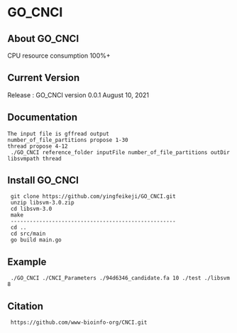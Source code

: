 # GO_CNCI
## About GO_CNCI
 CPU resource consumption 100%+

## Current Version
Release : GO_CNCI version 0.0.1 August 10, 2021
## Documentation
```
The input file is gffread output
number_of_file_partitions propose 1-30
thread propose 4-12
 ./GO_CNCI reference_folder inputFile number_of_file_partitions outDir libsvmpath thread
```
## Install GO_CNCI
```
 git clone https://github.com/yingfeikeji/GO_CNCI.git
 unzip libsvm-3.0.zip
 cd libsvm-3.0
 make
 ----------------------------------------------------
 cd ..
 cd src/main
 go build main.go
```

## Example
```
 ./GO_CNCI ./CNCI_Parameters ./94d6346_candidate.fa 10 ./test ./libsvm 8
```
## Citation
```
 https://github.com/www-bioinfo-org/CNCI.git
```
